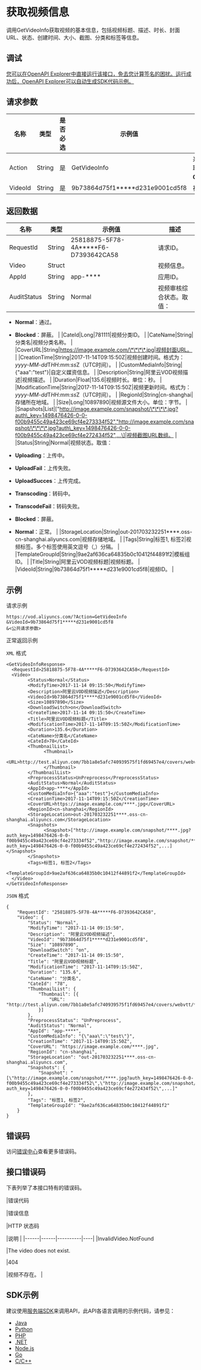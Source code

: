 # 获取视频信息

调用GetVideoInfo获取视频的基本信息，包括视频标题、描述、时长、封面URL、状态、创建时间、大小、截图、分类和标签等信息。

## 调试

[您可以在OpenAPI Explorer中直接运行该接口，免去您计算签名的困扰。运行成功后，OpenAPI Explorer可以自动生成SDK代码示例。](https://api.aliyun.com/#product=vod&api=GetVideoInfo&type=RPC&version=2017-03-21)

## 请求参数

|名称|类型|是否必选|示例值|描述|
|--|--|----|---|--|
|Action|String|是|GetVideoInfo|系统规定参数。取值：**GetVideoInfo**。 |
|VideoId|String|是|9b73864d75f1\*\*\*\*\*d231e9001cd5f8|视频ID。 |

## 返回数据

|名称|类型|示例值|描述|
|--|--|---|--|
|RequestId|String|25818875-5F78-4A\*\*\*\*\*F6-D7393642CA58|请求ID。 |
|Video|Struct| |视频信息。 |
|AppId|String|app-\*\*\*\*|应用ID。 |
|AuditStatus|String|Normal|视频审核综合状态。取值：

 -   **Normal**：通过。
-   **Blocked**：屏蔽。 |
|CateId|Long|781111|视频分类ID。 |
|CateName|String|分类名|视频分类名称。 |
|CoverURL|String|https://image.example.com/\*\*\*\*.jpg|视频封面URL。 |
|CreationTime|String|2017-11-14T09:15:50Z|视频创建时间。格式为：*yyyy-MM-dd*T*HH:mm:ss*Z（UTC时间）。 |
|CustomMediaInfo|String|\{"aaa":"test"\}|自定义媒资信息。 |
|Description|String|阿里云VOD视频描述|视频描述。 |
|Duration|Float|135.6|视频时长。单位：秒。 |
|ModificationTime|String|2017-11-14T09:15:50Z|视频更新时间。格式为：*yyyy-MM-dd*T*HH:mm:ss*Z（UTC时间）。 |
|RegionId|String|cn-shanghai|存储所在地域。 |
|Size|Long|10897890|视频源文件大小。单位：字节。 |
|Snapshots|List|\["http://image.example.com/snapshot/\*\*\*\*.jpg?auth\_key=1498476426-0-0-f00b9455c49a423ce69cf4e273334f52","http://image.example.com/snapshot/\*\*\*\*.jpg?auth\_key=1498476426-0-0-f00b9455c49a423ce69cf4e272434f52",...\]|视频截图URL数组。 |
|Status|String|Normal|视频状态。取值：

 -   **Uploading**：上传中。
-   **UploadFail**：上传失败。
-   **UploadSucces**：上传完成。
-   **Transcoding**：转码中。
-   **TranscodeFail**：转码失败。
-   **Blocked**：屏蔽。
-   **Normal**：正常。 |
|StorageLocation|String|out-201703232251\*\*\*\*.oss-cn-shanghai.aliyuncs.com|视频存储地域。 |
|Tags|String|标签1, 标签2|视频标签。多个标签使用英文逗号（,）分隔。 |
|TemplateGroupId|String|9ae2af636ca64835b0c10412f44891f2|模板组ID。 |
|Title|String|阿里云VOD视频标题|视频标题。 |
|VideoId|String|9b73864d75f1\*\*\*\*\*d231e9001cd5f8|视频ID。 |

## 示例

请求示例

```
https://vod.aliyuncs.com/?Action=GetVideoInfo
&VideoId=9b73864d75f1*****d231e9001cd5f8
&<公共请求参数>
```

正常返回示例

`XML` 格式

```
<GetVideoInfoResponse>
  <RequestId>25818875-5F78-4A*****F6-D7393642CA58</RequestId>
  <Video>
        <Status>Normal</Status>
        <ModifyTime>2017-11-14 09:15:50</ModifyTime>
        <Description>阿里云VOD视频描述</Description>
        <VideoId>9b73864d75f1*****d231e9001cd5f8</VideoId>
        <Size>10897890</Size>
        <DownloadSwitch>on</DownloadSwitch>
        <CreateTime>2017-11-14 09:15:50</CreateTime>
        <Title>阿里云VOD视频标题</Title>
        <ModificationTime>2017-11-14T09:15:50Z</ModificationTime>
        <Duration>135.6</Duration>
        <CateName>分类名</CateName>
        <CateId>78</CateId>
        <ThumbnailList>
              <Thumbnail>
                    <URL>http://test.aliyun.com/7bb1a8e5afc740939575f1fd69457e4/covers/webvtt/****.vtt</URL>
              </Thumbnail>
        </ThumbnailList>
        <PreprocessStatus>UnPreprocess</PreprocessStatus>
        <AuditStatus>Normal</AuditStatus>
        <AppId>app-****</AppId>
        <CustomMediaInfo>{"aaa":"test"}</CustomMediaInfo>
        <CreationTime>2017-11-14T09:15:50Z</CreationTime>
        <CoverURL>https://image.example.com/****.jpg</CoverURL>
        <RegionId>cn-shanghai</RegionId>
        <StorageLocation>out-201703232251****.oss-cn-shanghai.aliyuncs.com</StorageLocation>
        <Snapshots>
              <Snapshot>["http://image.example.com/snapshot/****.jpg?auth_key=1498476426-0-0-f00b9455c49a423ce69cf4e273334f52","http://image.example.com/snapshot/****.jpg?auth_key=1498476426-0-0-f00b9455c49a423ce69cf4e272434f52",...]</Snapshot>
        </Snapshots>
        <Tags>标签1, 标签2</Tags>
        <TemplateGroupId>9ae2af636ca64835b0c10412f44891f2</TemplateGroupId>
  </Video>
</GetVideoInfoResponse>
```

`JSON` 格式

```
{
	"RequestId": "25818875-5F78-4A*****F6-D7393642CA58",
	"Video": {
		"Status": "Normal",
		"ModifyTime": "2017-11-14 09:15:50",
		"Description": "阿里云VOD视频描述",
		"VideoId": "9b73864d75f1*****d231e9001cd5f8",
		"Size": "10897890",
		"DownloadSwitch": "on",
		"CreateTime": "2017-11-14 09:15:50",
		"Title": "阿里云VOD视频标题",
		"ModificationTime": "2017-11-14T09:15:50Z",
		"Duration": "135.6",
		"CateName": "分类名",
		"CateId": "78",
		"ThumbnailList": {
			"Thumbnail": [{
				"URL": "http://test.aliyun.com/7bb1a8e5afc740939575f1fd69457e4/covers/webvtt/****.vtt"
			}]
		},
		"PreprocessStatus": "UnPreprocess",
		"AuditStatus": "Normal",
		"AppId": "app-****",
		"CustomMediaInfo": "{\"aaa\":\"test\"}",
		"CreationTime": "2017-11-14T09:15:50Z",
		"CoverURL": "https://image.example.com/****.jpg",
		"RegionId": "cn-shanghai",
		"StorageLocation": "out-201703232251****.oss-cn-shanghai.aliyuncs.com",
		"Snapshots": {
			"Snapshot": "[\"http://image.example.com/snapshot/****.jpg?auth_key=1498476426-0-0-f00b9455c49a423ce69cf4e273334f52\",\"http://image.example.com/snapshot/****.jpg?auth_key=1498476426-0-0-f00b9455c49a423ce69cf4e272434f52\",...]"
		},
		"Tags": "标签1, 标签2",
		"TemplateGroupId": "9ae2af636ca64835b0c10412f44891f2"
	}
}
```

## 错误码

访问[错误中心](https://error-center.alibabacloud.com/status/product/vod)查看更多错误码。

## 接口错误码

下表列举了本接口特有的错误码。

|错误代码

|错误信息

|HTTP 状态码

|说明 |
|------|------|----------|----|
|InvalidVideo.NotFound

|The video does not exist.

|404

|视频不存在。 |

## SDK示例

建议使用[服务端SDK](~~101789~~)来调用API，此API各语言调用的示例代码，请参见：

-   [Java](~~61063~~)
-   [Python](~~61054~~)
-   [PHP](~~61069~~)
-   [.NET](~~84750~~)
-   [Node.js](~~101396~~)
-   [Go](~~101411~~)
-   [C/C++](~~101261~~)

